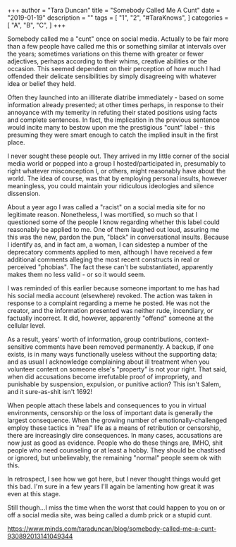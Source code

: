 +++
author = "Tara Duncan"
title = "Somebody Called Me A Cunt"
date = "2019-01-19"
description = ""
tags = [
    "1",
    "2",
    "#TaraKnows",
]
categories = [
    "A",
    "B",
    "C",
]
+++

Somebody called me a "cunt" once on social media. Actually to be fair more than a few people have called me this or something similar at intervals over the years; sometimes variations on this theme with greater or fewer adjectives, perhaps according to their whims, creative abilities or the occasion. This seemed dependent on their perception of how much I had offended their delicate sensibilities by simply disagreeing with whatever idea or belief they held.

Often they launched into an illiterate diatribe immediately - based on some information already presented; at other times perhaps, in response to their annoyance with my temerity in refuting their stated positions using facts and complete sentences. In fact, the implication in the previous sentence would incite many to bestow upon me the prestigious "cunt" label - this presuming they were smart enough to catch the implied insult in the first place.

I never sought these people out. They arrived in my little corner of the social media world or popped into a group I hosted/participated in, presumably to right whatever misconception I, or others, might reasonably have about the world. The idea of course, was that by employing personal insults, however meaningless, you could maintain your ridiculous ideologies and silence dissension.

About a year ago I was called a "racist" on a social media site for no legitimate reason. Nonetheless, I was mortified, so much so that I questioned some of the people I know regarding whether this label could reasonably be applied to me. One of them laughed out loud, assuring me this was the new, pardon the pun, "black" in conversational insults. Because I identify as, and in fact am, a woman, I can sidestep a number of the deprecatory comments applied to men, although I have received a few additional comments alleging the most recent constructs in real or perceived "phobias". The fact these can't be substantiated, apparently makes them no less valid - or so it would seem.

I was reminded of this earlier because someone important to me has had his social media account (elsewhere) revoked. The action was taken in response to a complaint regarding a meme he posted. He was not the creator, and the information presented was neither rude, incendiary, or factually incorrect. It did, however, apparently "offend" someone at the cellular level.

As a result, years' worth of information, group contributions, context-sensitive comments have been removed permanently. A backup, if one exists, is in many ways functionally useless without the supporting data; and as usual I acknowledge complaining about ill treatment when you volunteer content on someone else's "property" is not your right. That said, when did accusations become irrefutable proof of impropriety, and punishable by suspension, expulsion, or punitive action? This isn't Salem, and it sure-as-shit isn't 1692!

When people attach these labels and consequences to you in virtual environments, censorship or the loss of important data is generally the largest consequence. When the growing number of emotionally-challenged employ these tactics in "real" life as a means of retribution or censorship, there are increasingly dire consequences. In many cases, accusations are now just as good as evidence. People who do these things are, IMHO, shit people who need counseling or at least a hobby. They should be chastised or ignored, but unbelievably, the remaining "normal" people seem ok with this.

In retrospect, I see how we got here, but I never thought things would get this bad. I'm sure in a few years I'll again be lamenting how great it was even at this stage.

Still though...I miss the time when the worst that could happen to you on or off a social media site, was being called a dumb prick or a stupid cunt.

https://www.minds.com/taraduncan/blog/somebody-called-me-a-cunt-930892013141049344

